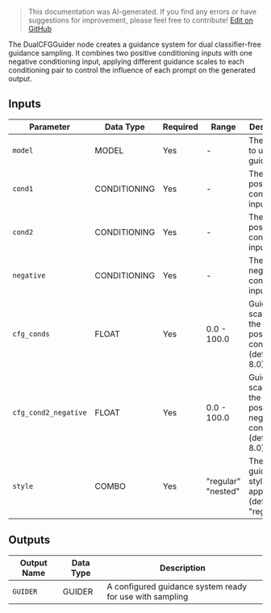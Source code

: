> This documentation was AI-generated. If you find any errors or have suggestions for improvement, please feel free to contribute! [Edit on GitHub](https://github.com/Comfy-Org/embedded-docs/blob/main/comfyui_embedded_docs/docs/DualCFGGuider/en.md)

The DualCFGGuider node creates a guidance system for dual classifier-free guidance sampling. It combines two positive conditioning inputs with one negative conditioning input, applying different guidance scales to each conditioning pair to control the influence of each prompt on the generated output.

## Inputs

| Parameter | Data Type | Required | Range | Description |
|-----------|-----------|----------|-------|-------------|
| `model` | MODEL | Yes | - | The model to use for guidance |
| `cond1` | CONDITIONING | Yes | - | The first positive conditioning input |
| `cond2` | CONDITIONING | Yes | - | The second positive conditioning input |
| `negative` | CONDITIONING | Yes | - | The negative conditioning input |
| `cfg_conds` | FLOAT | Yes | 0.0 - 100.0 | Guidance scale for the first positive conditioning (default: 8.0) |
| `cfg_cond2_negative` | FLOAT | Yes | 0.0 - 100.0 | Guidance scale for the second positive and negative conditioning (default: 8.0) |
| `style` | COMBO | Yes | "regular"<br>"nested" | The guidance style to apply (default: "regular") |

## Outputs

| Output Name | Data Type | Description |
|-------------|-----------|-------------|
| `GUIDER` | GUIDER | A configured guidance system ready for use with sampling |
